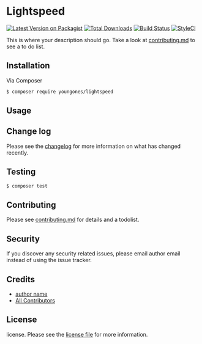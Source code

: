 # Lightspeed

[![Latest Version on Packagist][ico-version]][link-packagist]
[![Total Downloads][ico-downloads]][link-downloads]
[![Build Status][ico-travis]][link-travis]
[![StyleCI][ico-styleci]][link-styleci]

This is where your description should go. Take a look at [contributing.md](contributing.md) to see a to do list.

## Installation

Via Composer

``` bash
$ composer require youngones/lightspeed
```

## Usage

## Change log

Please see the [changelog](changelog.md) for more information on what has changed recently.

## Testing

``` bash
$ composer test
```

## Contributing

Please see [contributing.md](contributing.md) for details and a todolist.

## Security

If you discover any security related issues, please email author email instead of using the issue tracker.

## Credits

- [author name][link-author]
- [All Contributors][link-contributors]

## License

license. Please see the [license file](license.md) for more information.

[ico-version]: https://img.shields.io/packagist/v/youngones/lightspeed.svg?style=flat-square
[ico-downloads]: https://img.shields.io/packagist/dt/youngones/lightspeed.svg?style=flat-square
[ico-travis]: https://img.shields.io/travis/youngones/lightspeed/master.svg?style=flat-square
[ico-styleci]: https://styleci.io/repos/12345678/shield

[link-packagist]: https://packagist.org/packages/youngones/lightspeed
[link-downloads]: https://packagist.org/packages/youngones/lightspeed
[link-travis]: https://travis-ci.org/youngones/lightspeed
[link-styleci]: https://styleci.io/repos/12345678
[link-author]: https://github.com/youngones
[link-contributors]: ../../contributors
